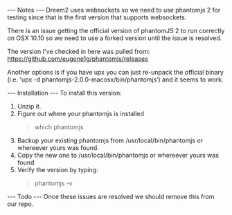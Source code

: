--- Notes ---
Dreem2 uses websockets so we need to use phantomjs 2 for testing since that is the first version that supports websockets.

There is an issue getting the official version of phantomJS 2 to run correctly on OSX 10.10 so we need to use a forked version until the issue is resolved. 

The version I've checked in here was pulled from: https://github.com/eugene1g/phantomjs/releases

Another options is if you have upx you can just re-unpack the official binary (i.e. 'upx -d phantomjs-2.0.0-macosx/bin/phantomjs’) and it seems to work.

--- Installation ---
To install this version:

1) Unzip it.
2) Figure out where your phantomjs is installed
    > which phantomjs
3) Backup your existing phantomjs from /usr/local/bin/phantomjs or whereever yours was found.
4) Copy the new one to /usr/local/bin/phantomjs or whereever yours was found.
5) Verify the version by typing:
    > phantomjs -v

--- Todo ---
Once these issues are resolved we should remove this from our repo.

<!-- The MIT License (MIT)

Copyright ( c ) 2014-2015 Teem2 LLC

Permission is hereby granted, free of charge, to any person obtaining a copy
of this software and associated documentation files (the "Software"), to deal
in the Software without restriction, including without limitation the rights
to use, copy, modify, merge, publish, distribute, sublicense, and/or sell
copies of the Software, and to permit persons to whom the Software is
furnished to do so, subject to the following conditions:

The above copyright notice and this permission notice shall be included in all
copies or substantial portions of the Software.

THE SOFTWARE IS PROVIDED "AS IS", WITHOUT WARRANTY OF ANY KIND, EXPRESS OR
IMPLIED, INCLUDING BUT NOT LIMITED TO THE WARRANTIES OF MERCHANTABILITY,
FITNESS FOR A PARTICULAR PURPOSE AND NONINFRINGEMENT. IN NO EVENT SHALL THE
AUTHORS OR COPYRIGHT HOLDERS BE LIABLE FOR ANY CLAIM, DAMAGES OR OTHER
LIABILITY, WHETHER IN AN ACTION OF CONTRACT, TORT OR OTHERWISE, ARISING FROM,
OUT OF OR IN CONNECTION WITH THE SOFTWARE OR THE USE OR OTHER DEALINGS IN THE
SOFTWARE. -->

